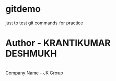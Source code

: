 # gitdemo

just to test git commands for practice
<br>

<h1>Author - KRANTIKUMAR DESHMUKH</h1>
<br>
Company Name - JK Group
